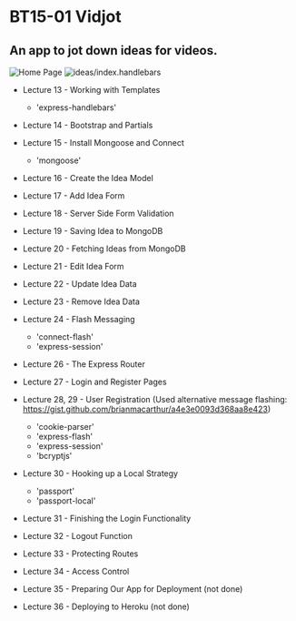 # BT15-01 Vidjot
## An app to jot down ideas for videos.

![Home Page](../assets/a.png?raw=true)
![ideas/index.handlebars](../assets/b.png?raw=true)

* Lecture 13 - Working with Templates
  * 'express-handlebars'

* Lecture 14 - Bootstrap and Partials
* Lecture 15 - Install Mongoose and Connect
  * 'mongoose'

* Lecture 16 - Create the Idea Model
* Lecture 17 - Add Idea Form
* Lecture 18 - Server Side Form Validation
* Lecture 19 - Saving Idea to MongoDB
* Lecture 20 - Fetching Ideas from MongoDB
* Lecture 21 - Edit Idea Form
* Lecture 22 - Update Idea Data
* Lecture 23 - Remove Idea Data
* Lecture 24 - Flash Messaging
  * 'connect-flash'
  * 'express-session'

* Lecture 26 - The Express Router
* Lecture 27 - Login and Register Pages
* Lecture 28, 29 - User Registration (Used alternative message flashing: https://gist.github.com/brianmacarthur/a4e3e0093d368aa8e423)
  * 'cookie-parser'
  * 'express-flash'
  * 'express-session'
  * 'bcryptjs'

* Lecture 30 - Hooking up a Local Strategy
  * 'passport'
  * 'passport-local'

* Lecture 31 - Finishing the Login Functionality
* Lecture 32 - Logout Function
* Lecture 33 - Protecting Routes
* Lecture 34 - Access Control
* Lecture 35 - Preparing Our App for Deployment (not done)
* Lecture 36 - Deploying to Heroku (not done)